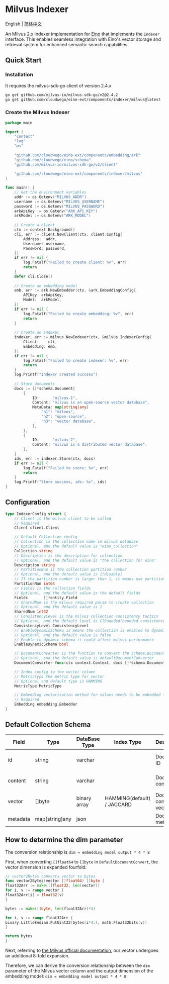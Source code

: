 # Milvus Indexer

English | [简体中文](README_zh.md)

An Milvus 2.x indexer implementation for [Eino](https://github.com/cloudwego/eino) that implements the `Indexer`
interface. This enables seamless integration
with Eino's vector storage and retrieval system for enhanced semantic search capabilities.

## Quick Start

### Installation

It requires the milvus-sdk-go client of version 2.4.x

```bash
go get github.com/milvus-io/milvus-sdk-go/v2@2.4.2
go get github.com/cloudwego/eino-ext/components/indexer/milvus@latest
```

### Create the Milvus Indexer

```go
package main

import (
	"context"
	"log"
	"os"
	
	"github.com/cloudwego/eino-ext/components/embedding/ark"
	"github.com/cloudwego/eino/schema"
	"github.com/milvus-io/milvus-sdk-go/v2/client"
	
	"github.com/cloudwego/eino-ext/components/indexer/milvus"
)

func main() {
	// Get the environment variables
	addr := os.Getenv("MILVUS_ADDR")
	username := os.Getenv("MILVUS_USERNAME")
	password := os.Getenv("MILVUS_PASSWORD")
	arkApiKey := os.Getenv("ARK_API_KEY")
	arkModel := os.Getenv("ARK_MODEL")
	
	// Create a client
	ctx := context.Background()
	cli, err := client.NewClient(ctx, client.Config{
		Address:  addr,
		Username: username,
		Password: password,
	})
	if err != nil {
		log.Fatalf("Failed to create client: %v", err)
		return
	}
	defer cli.Close()
	
	// Create an embedding model
	emb, err := ark.NewEmbedder(ctx, &ark.EmbeddingConfig{
		APIKey: arkApiKey,
		Model:  arkModel,
	})
	if err != nil {
		log.Fatalf("Failed to create embedding: %v", err)
		return
	}
	
	// Create an indexer
	indexer, err := milvus.NewIndexer(ctx, &milvus.IndexerConfig{
		Client:    cli,
		Embedding: emb,
	})
	if err != nil {
		log.Fatalf("Failed to create indexer: %v", err)
		return
	}
	log.Printf("Indexer created success")
	
	// Store documents
	docs := []*schema.Document{
		{
			ID:      "milvus-1",
			Content: "milvus is an open-source vector database",
			MetaData: map[string]any{
				"h1": "milvus",
				"h2": "open-source",
				"h3": "vector database",
			},
		},
		{
			ID:      "milvus-2",
			Content: "milvus is a distributed vector database",
		},
	}
	ids, err := indexer.Store(ctx, docs)
	if err != nil {
		log.Fatalf("Failed to store: %v", err)
		return
	}
	log.Printf("Store success, ids: %v", ids)
}
```

## Configuration

```go
type IndexerConfig struct {
    // Client is the milvus client to be called
    // Required
    Client client.Client

    // Default Collection config
    // Collection is the collection name in milvus database
    // Optional, and the default value is "eino_collection"
    Collection string
    // Description is the description for collection
    // Optional, and the default value is "the collection for eino"
    Description string
    // PartitionNum is the collection partition number
    // Optional, and the default value is 1(disable)
    // If the partition number is larger than 1, it means use partition and must have a partition key in Fields
    PartitionNum int64
    // Fields is the collection fields
    // Optional, and the default value is the default fields
    Fields       []*entity.Field
    // SharedNum is the milvus required param to create collection
    // Optional, and the default value is 1
    SharedNum int32
    // ConsistencyLevel is the milvus collection consistency tactics
    // Optional, and the default level is ClBounded(bounded consistency level with default tolerance of 5 seconds)
    ConsistencyLevel ConsistencyLevel
    // EnableDynamicSchema is means the collection is enabled to dynamic schema
    // Optional, and the default value is false
    // Enable to dynamic schema it could affect milvus performance
    EnableDynamicSchema bool

    // DocumentConverter is the function to convert the schema.Document to the row data
    // Optional, and the default value is defaultDocumentConverter
    DocumentConverter func(ctx context.Context, docs []*schema.Document, vectors [][]float64) ([]interface{}, error)

    // Index config to the vector column
    // MetricType the metric type for vector
    // Optional and default type is HAMMING
    MetricType MetricType

    // Embedding vectorization method for values needs to be embedded from schema.Document's content.
    // Required
    Embedding embedding.Embedder
}
```

## Default Collection Schema

| Field    | Type           | DataBase Type | Index Type                 | Description             | Remark             |
|----------|----------------|---------------|----------------------------|-------------------------|--------------------|
| id       | string         | varchar       |                            | Document ID             | Max Length: 255    |
| content  | string         | varchar       |                            | Document content        | Max Length: 1024   |
| vector   | []byte         | binary array  | HAMMING(default) / JACCARD | Document content vector | Default Dim: 81920 |
| metadata | map[string]any | json          |                            | Document meta data      |                    |

## How to determine the dim parameter

The conversion relationship is `dim = embedding model output * 4 * 8`

First, when converting `[]float64` to `[]byte` in `DefaultDocumentConvert`, the vector dimension is expanded fourfold:

```go
// vector2Bytes converts vector to bytes
func vector2Bytes(vector []float64) []byte {
float32Arr := make([]float32, len(vector))
for i, v := range vector {
float32Arr[i] = float32(v)
}

bytes := make([]byte, len(float32Arr)*4)

for i, v := range float32Arr {
binary.LittleEndian.PutUint32(bytes[i*4:], math.Float32bits(v))
}

return bytes
}
```

Next, referring to [the Milvus official documentation](https://milvus.io/api-reference/go/v2.4.x/Collection/Vectors.md),
our vector undergoes an additional 8-fold expansion.

Therefore, we can derive the conversion relationship between the `dim` parameter of the Milvus vector column and the
output dimension of the embedding model: `dim = embedding model output * 4 * 8`